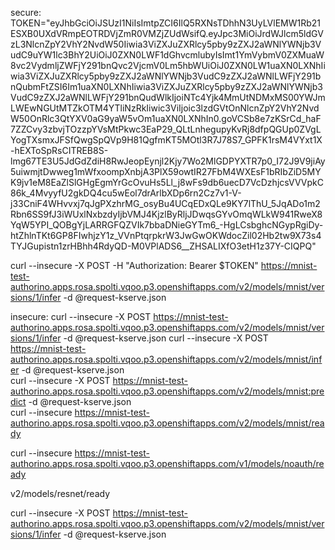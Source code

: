 
secure:
TOKEN="eyJhbGciOiJSUzI1NiIsImtpZCI6IlQ5RXNsTDhhN3UyLVlEMW1Rb21ESXB0UXdVRmpEOTRDVjZmR0VMZjZUdWsifQ.eyJpc3MiOiJrdWJlcm5ldGVzL3NlcnZpY2VhY2NvdW50Iiwia3ViZXJuZXRlcy5pby9zZXJ2aWNlYWNjb3VudC9uYW1lc3BhY2UiOiJ0ZXN0LWF1dGhvcmlubyIsImt1YmVybmV0ZXMuaW8vc2VydmljZWFjY291bnQvc2VjcmV0Lm5hbWUiOiJ0ZXN0LW1uaXN0LXNhIiwia3ViZXJuZXRlcy5pby9zZXJ2aWNlYWNjb3VudC9zZXJ2aWNlLWFjY291bnQubmFtZSI6Im1uaXN0LXNhIiwia3ViZXJuZXRlcy5pby9zZXJ2aWNlYWNjb3VudC9zZXJ2aWNlLWFjY291bnQudWlkIjoiNTc4Yjk4MmUtNDMxMS00YWJmLWEwNGUtMTZkOTM4YTliNzRkIiwic3ViIjoic3lzdGVtOnNlcnZpY2VhY2NvdW50OnRlc3QtYXV0aG9yaW5vOm1uaXN0LXNhIn0.goVCSb8e7zKSrCd_haF7ZZCvy3zbvjTOzzpYVsMtPkwc3EaP29_QLtLnhegupyKvRj8dfpQGUp0ZVgLYogTXsmxJFSfQwgSpQVp9H81QgfmKT5MOtl3R7J78S7_GPFK1rsM4VYxt1X-hEXToSpRsCITREB8S-lmg67TE3U5JdGdZdiH8RwJeopEynjl2Kjy7Wo2MlGDPYXTR7p0_I72J9V9jiAy5uiwmjtDwweg1mWfxoompXnbjA3PlX59owtIR27FbM4WXEsF1bRIbZiD5MYK9jv1eM8EaZlSlGHgEgmYrGcOvuHs5Ll_j8wFs9db6uecD7VcDzhjcsVVVpkC86k_4MvyyfU2gkDQ4cu5wEol7drArlbXDp6rn2Cz7v1-V-j33CniF4WHvvxj7qJgPXzhrMG_osyBu4UCqEDxQLe9KY7lThU_5JqADo1m2Rbn6SS9fJ3iWUxlNxbzdyIjbVMJ4KjzlByRljJDwqsGYvOmqWLkW941RweX8YqW5YPI_QOBgYjLARRGFQZVIk7bbaDNieGYTm6_-HgLCsbghcNGypRgiDy-htZhlnTKt6GP8FIwhjzY1z_VVnPtqrpkrW3JwGwOKWdocZil02Hb2tw9X73s4TYJGupistn1zrHBhh4RdyQD-M0VPlADS6__ZHSALIXfO3etH1z37Y-CIQPQ"

curl --insecure -X POST -H "Authorization: Bearer $TOKEN" https://mnist-test-authorino.apps.rosa.spolti.vqoo.p3.openshiftapps.com/v2/models/mnist/versions/1/infer -d @request-kserve.json       


insecure:
curl --insecure -X POST  https://mnist-test-authorino.apps.rosa.spolti.vqoo.p3.openshiftapps.com/v2/models/mnist/versions/1/infer -d @request-kserve.json
curl --insecure -X POST  https://mnist-test-authorino.apps.rosa.spolti.vqoo.p3.openshiftapps.com/v2/models/mnist/infer -d @request-kserve.json   
curl --insecure -X POST  https://mnist-test-authorino.apps.rosa.spolti.vqoo.p3.openshiftapps.com/v2/models/mnist:predict -d @request-kserve.json   
curl --insecure https://mnist-test-authorino.apps.rosa.spolti.vqoo.p3.openshiftapps.com/v2/models/mnist/ready

curl --insecure https://mnist-test-authorino.apps.rosa.spolti.vqoo.p3.openshiftapps.com/v1/models/noauth/ready


v2/models/resnet/ready

curl --insecure -X POST  https://mnist-test-authorino.apps.rosa.spolti.vqoo.p3.openshiftapps.com/v2/models/mnist/versions/1/infer -d @request-kserve.json